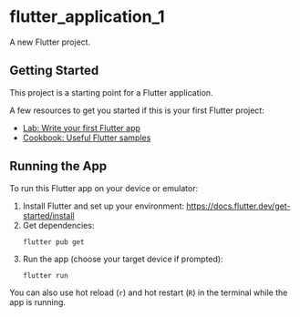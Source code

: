 # flutter_application_1

A new Flutter project.

## Getting Started

This project is a starting point for a Flutter application.

A few resources to get you started if this is your first Flutter project:

- [Lab: Write your first Flutter app](https://docs.flutter.dev/get-started/codelab)
- [Cookbook: Useful Flutter samples](https://docs.flutter.dev/cookbook)


## Running the App

To run this Flutter app on your device or emulator:

1. Install Flutter and set up your environment: https://docs.flutter.dev/get-started/install
2. Get dependencies:
	```
	flutter pub get
	```
3. Run the app (choose your target device if prompted):
	```
	flutter run
	```

You can also use hot reload (`r`) and hot restart (`R`) in the terminal while the app is running.
